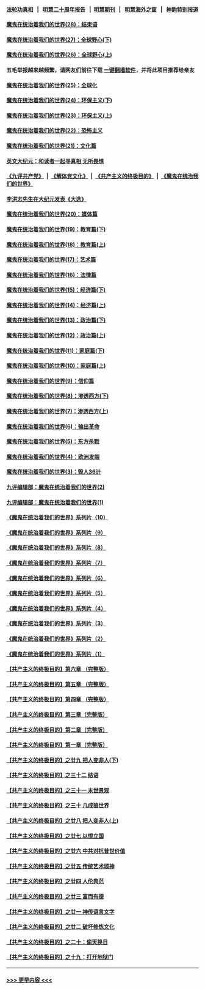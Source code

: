 #### [法轮功真相](https://github.com/gfw-breaker/truth/blob/master/README.md?t=0) &nbsp;&nbsp;|&nbsp;&nbsp; [明慧二十周年报告](https://github.com/gfw-breaker/mh-reports/blob/master/README.md?t=0) &nbsp;&nbsp;|&nbsp;&nbsp;[明慧期刊](https://github.com/gfw-breaker/mh-qikan) &nbsp;&nbsp;|&nbsp;&nbsp; [明慧海外之窗](https://github.com/gfw-breaker/mh-news/blob/master/README.md?t=0) &nbsp;&nbsp;|&nbsp;&nbsp; [神韵特别报道](https://github.com/gfw-breaker/mh-news/blob/master/shenyun.md?t=0)
#### [魔鬼在统治着我们的世界(28)：结束语](../pages/nsc422/n10936246.md?t=06190502) 
#### [魔鬼在统治着我们的世界(27)：全球野心(下)](../pages/nsc422/n10928319.md?t=06190502) 
#### [魔鬼在统治着我们的世界(26)：全球野心(上)](../pages/nsc422/n10900318.md?t=06190502) 
#### 五毛举报越来越频繁，请网友们前往下载 [一键翻墙软件](https://github.com/gfw-breaker/ssr-accounts)，并将此项目推荐给亲友
#### [魔鬼在统治着我们的世界(25)：全球化](../pages/nsc422/n10788205.md?t=06190502) 
#### [魔鬼在统治着我们的世界(24)：环保主义(下)](../pages/nsc422/n10695307.md?t=06190502) 
#### [魔鬼在统治着我们的世界(23)：环保主义(上)](../pages/nsc422/n10688613.md?t=06190502) 
#### [魔鬼在统治着我们的世界(22)：恐怖主义](../pages/nsc422/n10614727.md?t=06190502) 
#### [魔鬼在统治着我们的世界(21)：文化篇](../pages/nsc422/n10597706.md?t=06190502) 
#### [英文大纪元：和读者一起寻真相 无所畏惧](../pages/nsc422/n12542027.md?t=06190502) 
#### [《九评共产党》](https://github.com/begood0513/9ping.md/blob/master/README.md) &nbsp;|&nbsp; [《解体党文化》](../../../../jtdwh.md/blob/master/README.md)  &nbsp;|&nbsp; [《共产主义的终极目的》](../../../../gczydzjmd.md/blob/master/README.md) &nbsp;|&nbsp; [《魔鬼在统治我们的世界》](../../../../mgztzwmdsj.md/blob/master/README.md) 
#### [李洪志先生在大纪元发表《大选》](../pages/nsc422/n12534746.md?t=06190502) 
#### [魔鬼在统治着我们的世界(20)：媒体篇](../pages/nsc422/n10586579.md?t=06190502) 
#### [魔鬼在统治着我们的世界(19)：教育篇(下)](../pages/nsc422/n10564808.md?t=06190502) 
#### [魔鬼在统治着我们的世界(18)：教育篇(上)](../pages/nsc422/n10526970.md?t=06190502) 
#### [魔鬼在统治着我们的世界(17)：艺术篇](../pages/nsc422/n10499093.md?t=06190502) 
#### [魔鬼在统治着我们的世界(16)：法律篇](../pages/nsc422/n10485969.md?t=06190502) 
#### [魔鬼在统治着我们的世界(15)：经济篇(下)](../pages/nsc422/n10469975.md?t=06190502) 
#### [魔鬼在统治着我们的世界(14)：经济篇(上)](../pages/nsc422/n10457370.md?t=06190502) 
#### [魔鬼在统治着我们的世界(13)：政治篇(下)](../pages/nsc422/n10448270.md?t=06190502) 
#### [魔鬼在统治着我们的世界(12)：政治篇(上)](../pages/nsc422/n10444576.md?t=06190502) 
#### [魔鬼在统治着我们的世界(11)：家庭篇(下)](../pages/nsc422/n10440961.md?t=06190502) 
#### [魔鬼在统治着我们的世界(10)：家庭篇(上)](../pages/nsc422/n10435448.md?t=06190502) 
#### [魔鬼在统治着我们的世界(9)：信仰篇](../pages/nsc422/n10432159.md?t=06190502) 
#### [魔鬼在统治着我们的世界(8)：渗透西方(下)](../pages/nsc422/n10429603.md?t=06190502) 
#### [魔鬼在统治着我们的世界(7)：渗透西方(上)](../pages/nsc422/n10426013.md?t=06190502) 
#### [魔鬼在统治着我们的世界(6)：输出革命](../pages/nsc422/n10421536.md?t=06190502) 
#### [魔鬼在统治着我们的世界(5)：东方杀戮](../pages/nsc422/n10417707.md?t=06190502) 
#### [魔鬼在统治着我们的世界(4)：欧洲发端](../pages/nsc422/n10414890.md?t=06190502) 
#### [魔鬼在统治着我们的世界(3)：毁人36计](../pages/nsc422/n10411583.md?t=06190502) 
#### [九评编辑部：魔鬼在统治着我们的世界(2)](../pages/nsc422/n10410036.md?t=06190502) 
#### [九评编辑部：魔鬼在统治着我们的世界(1)](../pages/nsc422/n10406825.md?t=06190502) 
#### [《魔鬼在统治着我们的世界》系列片（10）](../pages/nsc422/n12292670.md?t=06190502) 
#### [《魔鬼在统治着我们的世界》系列片（9）](../pages/nsc422/n12290859.md?t=06190502) 
#### [《魔鬼在统治着我们的世界》系列片（8）](../pages/nsc422/n12287445.md?t=06190502) 
#### [《魔鬼在统治着我们的世界》系列片（7）](../pages/nsc422/n12283425.md?t=06190502) 
#### [《魔鬼在统治着我们的世界》系列片（6）](../pages/nsc422/n12282314.md?t=06190502) 
#### [《魔鬼在统治着我们的世界》系列片（5）](../pages/nsc422/n12281419.md?t=06190502) 
#### [《魔鬼在统治着我们的世界》系列片（4）](../pages/nsc422/n12274024.md?t=06190502) 
#### [《魔鬼在统治着我们的世界》系列片（3）](../pages/nsc422/n12271322.md?t=06190502) 
#### [《魔鬼在统治着我们的世界》系列片（2）](../pages/nsc422/n12269049.md?t=06190502) 
#### [《魔鬼在统治着我们的世界》系列片（1）](../pages/nsc422/n12267575.md?t=06190502) 
#### [【共产主义的终极目的】第六章 （完整版）](../pages/nsc422/n11428913.md?t=06190502) 
#### [【共产主义的终极目的】第五章 （完整版）](../pages/nsc422/n11428912.md?t=06190502) 
#### [【共产主义的终极目的】第四章 （完整版）](../pages/nsc422/n11428907.md?t=06190502) 
#### [【共产主义的终极目的】第三章（完整版）](../pages/nsc422/n11428848.md?t=06190502) 
#### [【共产主义的终极目的】第二章（完整版）](../pages/nsc422/n11428831.md?t=06190502) 
#### [【共产主义的终极目的】第一章（完整版）](../pages/nsc422/n11417651.md?t=06190502) 
#### [【共产主义的终极目的】之廿九 把人变非人(下)](../pages/nsc422/n11344140.md?t=06190502) 
#### [【共产主义的终极目的】之三十二 结语](../pages/nsc422/n11360535.md?t=06190502) 
#### [【共产主义的终极目的】之三十一 末世景观](../pages/nsc422/n11351129.md?t=06190502) 
#### [【共产主义的终极目的】之三十 几成狼世界](../pages/nsc422/n11348280.md?t=06190502) 
#### [【共产主义的终极目的】之廿八 把人变非人(上)](../pages/nsc422/n11340492.md?t=06190502) 
#### [【共产主义的终极目的】之廿七 以恨立国](../pages/nsc422/n11336944.md?t=06190502) 
#### [【共产主义的终极目的】之廿六 中共对抗普世价值](../pages/nsc422/n11324785.md?t=06190502) 
#### [【共产主义的终极目的】之廿五 传统艺术颂神](../pages/nsc422/n11296396.md?t=06190502) 
#### [【共产主义的终极目的】之廿四 人伦典范](../pages/nsc422/n11296397.md?t=06190502) 
#### [【共产主义的终极目的】之廿三 富而有德](../pages/nsc422/n11283598.md?t=06190502) 
#### [【共产主义的终极目的】之廿一 神传语言文字](../pages/nsc422/n11263265.md?t=06190502) 
#### [【共产主义的终极目的】之廿二 破坏修炼文化](../pages/nsc422/n11245728.md?t=06190502) 
#### [【共产主义的终极目的】之二十：偷天换日](../pages/nsc422/n11238846.md?t=06190502) 
#### [【共产主义的终极目的】之十九：打开地狱门](../pages/nsc422/n11206376.md?t=06190502) 

----
#### [ >>> 更早内容 <<< ](../indexes/nsc422-earlier.md)
